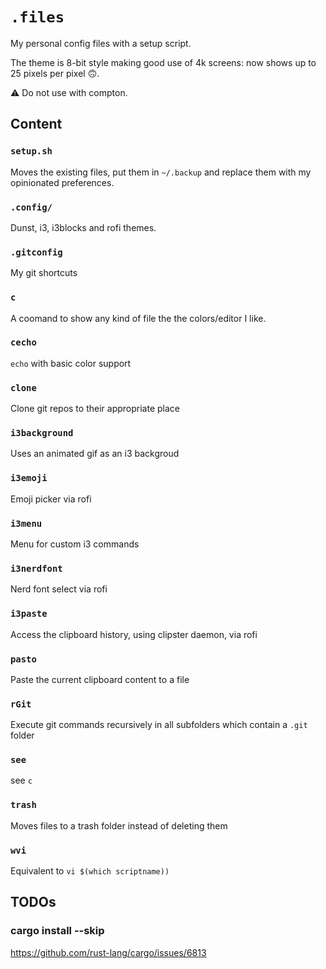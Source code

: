 # `.files`

My personal config files with a setup script.

The theme is 8-bit style making good use of 4k screens: now shows up to 25 pixels per pixel 🙃.

⚠ Do not use with compton.

## Content

### `setup.sh`

Moves the existing files, put them in `~/.backup` and replace them with my opinionated preferences.

### `.config/`

Dunst, i3, i3blocks and rofi themes.

### `.gitconfig`

My git shortcuts

### `c`

A coomand to show any kind of file the the colors/editor I like.

### `cecho`

`echo` with basic color support

### `clone`

Clone git repos to their appropriate place

### `i3background`

Uses an animated gif as an i3 backgroud

### `i3emoji`

Emoji picker via rofi

### `i3menu`

Menu for custom i3 commands

### `i3nerdfont`

Nerd font select via rofi

### `i3paste`

Access the clipboard history, using clipster daemon, via rofi

### `pasto`

Paste the current clipboard content to a file

### `rGit`

Execute git commands recursively in all subfolders which contain a `.git` folder

### `see`

see `c`

### `trash`

Moves files to a trash folder instead of deleting them

### `wvi`

Equivalent to `vi $(which scriptname))`



## TODOs

### cargo install --skip

https://github.com/rust-lang/cargo/issues/6813



